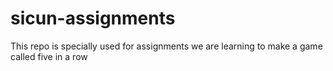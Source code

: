 # sicun-assignments
This repo is specially used for assignments
we are learning to make a game called five in a row
